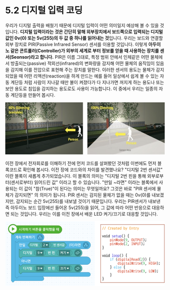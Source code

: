 # 5.2 디지털 입력 코딩

우리가 디지털 출력을 배웠기 때문에 디지털 입력이 어떤 의미일지 예상해 볼 수 있을 것입니다. **디지털 입력이라는 것은 간단히 말해 외부장치에서 보드쪽으로 입력되는 디지털 값인 0v\(0\) 또는 5v\(255\)의 두 값 중 하나를 읽어내는 것**입니다. 우리는 보드와 연결할 외부 장치로 PIR\(Passive Infrared Sensor\) 센서를 이용할 것입니다. 이렇게 **아두이노 같은 콘트롤러\(Controller\)가 외부의 세계로 부터 정보를 얻을 때 사용하는 장치를 센서\(Seonsor\)라고 합니다.** PIR은 이름 그대로, 특정 범위 안에서 인체같은 어떤 물체에서 방출되는\(passive\) 적외선\(infrared\)의 변화량을 감지해 어떤 물체의 움직임이 있음을 감지해 이를 전압으로 표현해 주는 장치를 말한다. 이러한 센서의 용도는 물체가 감지되었을 때 어떤 리액션\(reaction\)을 하게 만드는 예를 들어 일상에서 쉽게 볼 수 있는 자동 계단등 처럼 사람이 지나갈 때만 불이 켜졌다가 다 지나가면 꺼지게 하는 용도나 또는 보안 용도로 침입을 감지하는 용도로도 사용이 가능합니다. 이 중에서 우리는 일종의 자동 계단등을 만들어 봅시다.

![](../.gitbook/assets/image%20%2825%29.png)

이전 장에서 전자회로를 이해하기 전에 먼저 코드를 살펴봤던 것처럼 이번에도 먼저 블록코드로 확인해 봅시다. 이전 장에 코드와의 차이를 발견했나요? "디지털 2번 센서값" 이란 블록이 새롭게 추가되었습니다. 이 블록의 의미는 "디지털 2번 핀을 통해 외부로부터\(센서로부터\) 읽어드린 값" 이라고 할 수 있습니다. "만일 ~라면" 이라는 블록에서 사용되는 이 값이 "참\(True\)"이 된다는 의미는 무엇일까요? 그것은 바로  "PIR 센서에 물체가 감지되면" 의 의미가 됩니다. PIR 센서는 감지된 물체가 없을 때는 0v\(0\)를 내보겠지만, 감지되는 순간 5v\(255\)를 내보낼 것이기 때문입니다. 우리는 PIR센서가 내보낸 즉 아두이노 보드 입장에선 들어온 5v\(255\)을 읽어, 그 값에 따라 어떤 반응으로 대응하면 되는 것입니다. 우리는 이를 이전 장에서 배운 LED 켜기/끄기로 대응할 것입니다.

![](../.gitbook/assets/image%20%2824%29.png)

 

